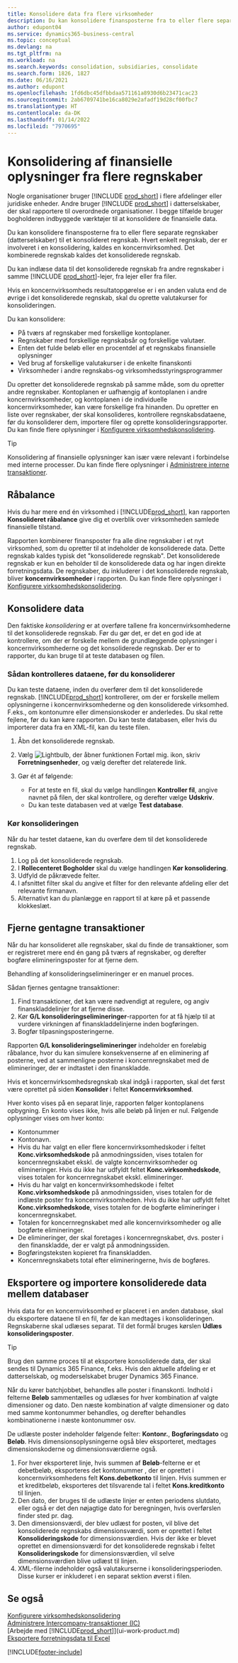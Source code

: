```yaml
---
title: Konsolidere data fra flere virksomheder
description: Du kan konsolidere finansposterne fra to eller flere separate regnskaber (datterselskaber) til et konsolideret regnskab.
author: edupont04
ms.service: dynamics365-business-central
ms.topic: conceptual
ms.devlang: na
ms.tgt_pltfrm: na
ms.workload: na
ms.search.keywords: consolidation, subsidiaries, consolidate
ms.search.form: 1826, 1827
ms.date: 06/16/2021
ms.author: edupont
ms.openlocfilehash: 1fd6dbc45dfbbdaa571161a8930d6b23471cac23
ms.sourcegitcommit: 2ab6709741be16ca8029e2afadf19d28cf00fbc7
ms.translationtype: HT
ms.contentlocale: da-DK
ms.lasthandoff: 01/14/2022
ms.locfileid: "7970695"
---
```

# <a name="consolidating-financial-data-from-multiple-companies"></a>Konsolidering af finansielle oplysninger fra flere regnskaber

Nogle organisationer bruger [!INCLUDE [prod_short](includes/prod_short.md)] i flere afdelinger eller juridiske enheder. Andre bruger [!INCLUDE [prod_short](includes/prod_short.md)] i datterselskaber, der skal rapportere til overordnede organisationer. I begge tilfælde bruger bogholderen indbyggede værktøjer til at konsolidere de finansielle data.  

Du kan konsolidere finansposterne fra to eller flere separate regnskaber (datterselskaber) til et konsolideret regnskab. Hvert enkelt regnskab, der er involveret i en konsolidering, kaldes en koncernvirksomhed. Det kombinerede regnskab kaldes det konsoliderede regnskab.  

Du kan indlæse data til det konsoliderede regnskab fra andre regnskaber i samme [!INCLUDE [prod_short](includes/prod_short.md)]-lejer, fra lejer eller fra filer.  

Hvis en koncernvirksomheds resultatopgørelse er i en anden valuta end de øvrige i det konsoliderede regnskab, skal du oprette valutakurser for konsolideringen.  

Du kan konsolidere:  

* På tværs af regnskaber med forskellige kontoplaner.  
* Regnskaber med forskellige regnskabsår og forskellige valutaer.  
* Enten det fulde beløb eller en procentdel af et regnskabs finansielle oplysninger
* Ved brug af forskellige valutakurser i de enkelte finanskonti
* Virksomheder i andre regnskabs-og virksomhedsstyringsprogrammer

Du opretter det konsoliderede regnskab på samme måde, som du opretter andre regnskaber. Kontoplanen er uafhængig af kontoplanen i andre koncernvirksomheder, og kontoplanen i de individuelle koncernvirksomheder, kan være forskellige fra hinanden. Du opretter en liste over regnskaber, der skal konsolideres, kontrollere regnskabsdataene, før du konsoliderer dem, importere filer og oprette konsolideringsrapporter. Du kan finde flere oplysninger i [Konfigurere virksomhedskonsolidering](finance-consolidated-company-reporting-setup.md).  

> [!TIP]
> Konsolidering af finansielle oplysninger kan især være relevant i forbindelse med interne processer. Du kan finde flere oplysninger i [Administrere interne transaktioner](intercompany-manage.md).

## <a name="trial-balance"></a>Råbalance

Hvis du har mere end én virksomhed i [!INCLUDE[prod_short](includes/prod_short.md)], kan rapporten **Konsolideret råbalance** give dig et overblik over virksomheden samlede finansielle tilstand.  

Rapporten kombinerer finansposter fra alle dine regnskaber i et nyt virksomhed, som du opretter til at indeholder de konsoliderede data. Dette regnskab kaldes typisk det "konsoliderede regnskab". Det konsoliderede regnskab er kun en beholder til de konsoliderede data og har ingen direkte forretningsdata. De regnskaber, du inkluderer i det konsoliderede regnskab, bliver **koncernvirksomheder** i rapporten. Du kan finde flere oplysninger i [Konfigurere virksomhedskonsolidering](finance-consolidated-company-reporting-setup.md).  

## <a name="consolidate-data"></a>Konsolidere data

Den faktiske *konsolidering* er at overføre tallene fra koncernvirksomhederne til det konsoliderede regnskab. Før du gør det, er det en god ide at kontrollere, om der er forskelle mellem de grundlæggende oplysninger i koncernvirksomhederne og det konsoliderede regnskab. Der er to rapporter, du kan bruge til at teste databasen og filen.

### <a name="to-test-the-data-before-you-consolidate"></a>Sådan kontrolleres dataene, før du konsoliderer

Du kan teste dataene, inden du overfører dem til det konsoliderede regnskab. [!INCLUDE[prod_short](includes/prod_short.md)] kontrollerer, om der er forskelle mellem oplysningerne i koncernvirksomhederne og den konsoliderede virksomhed. F.eks., om kontonumre eller dimensionskoder er anderledes. Du skal rette fejlene, før du kan køre rapporten. Du kan teste databasen, eller hvis du importerer data fra en XML-fil, kan du teste filen.  

1. Åbn det konsoliderede regnskab.  
2. Vælg ![Lightbulb, der åbner funktionen Fortæl mig.](media/ui-search/search_small.png "Fortæl mig, hvad du vil foretage dig") ikon, skriv **Forretningsenheder**, og vælg derefter det relaterede link.  
3. Gør ét af følgende:  

    * For at teste en fil, skal du vælge handlingen **Kontroller fil**, angive navnet på filen, der skal kontrollere, og derefter vælge **Udskriv**.  
    * Du kan teste databasen ved at vælge **Test database**.  

### <a name="run-the-consolidation"></a>Kør konsolideringen

Når du har testet dataene, kan du overføre dem til det konsoliderede regnskab.  

1. Log på det konsoliderede regnskab.  
2. I **Rollecenteret Bogholder** skal du vælge handlingen **Kør konsolidering**.  
3. Udfyld de påkrævede felter.  
4. I afsnittet filter skal du angive et filter for den relevante afdeling eller det relevante firmanavn.  
5. Alternativt kan du planlægge en rapport til at køre på et passende klokkeslæt.  

## <a name="eliminate-repeated-transactions"></a>Fjerne gentagne transaktioner

Når du har konsolideret alle regnskaber, skal du finde de transaktioner, som er registreret mere end én gang på tværs af regnskaber, og derefter bogføre elimineringsposter for at fjerne dem.

Behandling af konsolideringselimineringer er en manuel proces.  

Sådan fjernes gentagne transaktioner:

1. Find transaktioner, det kan være nødvendigt at regulere, og angiv finanskladdelinjer for at fjerne disse.
2. Kør **G/L konsolideringselimineringer**-rapporten for at få hjælp til at vurdere virkningen af finanskladdelinjerne inden bogføringen.
3. Bogfør tilpasningsposteringerne.

Rapporten **G/L konsolideringselimineringer** indeholder en foreløbig råbalance, hvor du kan simulere konsekvenserne af en eliminering af posterne, ved at sammenligne posterne i koncernregnskabet med de elimineringer, der er indtastet i den finanskladde.

Hvis et koncernvirksomhedsregnskab skal indgå i rapporten, skal det først være oprettet på siden **Konsolider** i feltet **Koncernvirksomhed**.

Hver konto vises på en separat linje, rapporten følger kontoplanens opbygning. En konto vises ikke, hvis alle beløb på linjen er nul. Følgende oplysninger vises om hver konto:

* Kontonummer
* Kontonavn.
* Hvis du har valgt en eller flere koncernvirksomhedskoder i feltet **Konc.virksomhedskode** på anmodningssiden, vises totalen for koncernregnskabet ekskl. de valgte koncernvirksomheder og elimineringer. Hvis du ikke har udfyldt feltet **Konc.virksomhedskode**, vises totalen for koncernregnskabet ekskl. elimineringer.
* Hvis du har valgt en koncernvirksomhedskode i feltet **Konc.virksomhedskode** på anmodningssiden, vises totalen for de indlæste poster fra koncernvirksomheden. Hvis du ikke har udfyldt feltet **Konc.virksomhedskode**, vises totalen for de bogførte elimineringer i koncernregnskabet.
* Totalen for koncernregnskabet med alle koncernvirksomheder og alle bogførte elimineringer.
* De elimineringer, der skal foretages i koncernregnskabet, dvs. poster i den finanskladde, der er valgt på anmodningssiden.
* Bogføringsteksten kopieret fra finanskladden.
* Koncernregnskabets total efter elimineringerne, hvis de bogføres.

## <a name="export-and-import-consolidated-data-between-databases"></a>Eksportere og importere konsoliderede data mellem databaser

Hvis data for en koncernvirksomhed er placeret i en anden database, skal du eksportere dataene til en fil, før de kan medtages i konsolideringen. Regnskaberne skal udlæses separat. Til det formål bruges kørslen **Udlæs konsolideringsposter**.  

> [!TIP]
> Brug den samme proces til at eksportere konsoliderede data, der skal sendes til Dynamics 365 Finance, f.eks. Hvis den aktuelle afdeling er et datterselskab, og moderselskabet bruger Dynamics 365 Finance.

Når du kører batchjobbet, behandles alle poster i finanskonti. Indhold i felterne **Beløb** sammentælles og udlæses for hver kombination af valgte dimensioner og dato. Den næste kombination af valgte dimensioner og dato med samme kontonummer behandles, og derefter behandles kombinationerne i næste kontonummer osv.  

De udlæste poster indeholder følgende felter: **Kontonr.**, **Bogføringsdato** og **Beløb**. Hvis dimensionsoplysningerne også blev eksporteret, medtages dimensionskoderne og dimensionsværdierne også.  

1. For hver eksporteret linje, hvis summen af **Beløb**-felterne er et debetbeløb, eksporteres det kontonummer , der er oprettet i koncernvirksomhedens felt **Kons.debetkonto** til linjen. Hvis summen er et kreditbeløb, eksporteres det tilsvarende tal i feltet **Kons.kreditkonto** til linjen.  
2. Den dato, der bruges til de udlæste linjer er enten periodens slutdato, eller også er det den nøjagtige dato for beregningen, hvis overførslen finder sted pr. dag.  
3. Den dimensionsværdi, der blev udlæst for posten, vil blive det konsoliderede regnskabs dimensionsværdi, som er oprettet i feltet **Konsolideringskode** for dimensionsværdien. Hvis der ikke er blevet oprettet en dimensionsværdi for det konsoliderede regnskab i feltet **Konsolideringskode** for dimensionsværdien, vil selve dimensionsværdien blive udlæst til linjen.  
4. XML-filerne indeholder også valutakurserne i konsolideringsperioden. Disse kurser er inkluderet i en separat sektion øverst i filen.  

## <a name="see-also"></a>Se også

[Konfigurere virksomhedskonsolidering](finance-consolidated-company-reporting-setup.md)  
[Administrere Intercompany-transaktioner (IC)](intercompany-manage.md)  
[Arbejde med [!INCLUDE[prod_short](includes/prod_short.md)]](ui-work-product.md)  
[Eksportere forretningsdata til Excel](about-export-data.md)


[!INCLUDE[footer-include](includes/footer-banner.md)]